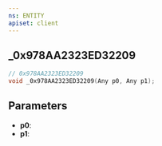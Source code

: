 ```yaml
---
ns: ENTITY
apiset: client
---
```

## _0x978AA2323ED32209

```c
// 0x978AA2323ED32209
void _0x978AA2323ED32209(Any p0, Any p1);
```


## Parameters
* **p0**:
* **p1**: